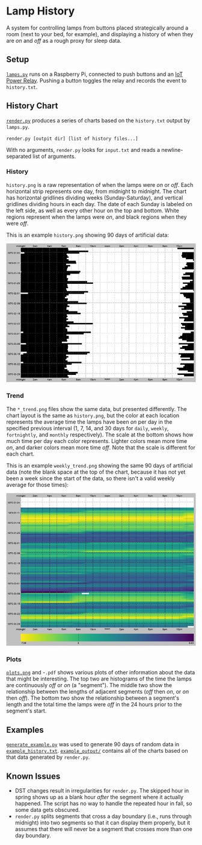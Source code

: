 # Lamp History

A system for controlling lamps from buttons placed strategically around a room
(next to your bed, for example), and displaying a history of when they are *on*
and *off* as a rough proxy for sleep data.


## Setup

[`lamps.py`](lamps.py) runs on a Raspberry Pi, connected to push buttons and an
[IoT Power Relay](https://dlidirect.com/products/iot-power-relay). Pushing a
button toggles the relay and records the event to `history.txt`.


## History Chart

[`render.py`](render.py) produces a series of charts based on the `history.txt`
output by `lamps.py`.

```
render.py [outpit dir] [list of history files...]
```

With no arguments, `render.py` looks for `input.txt` and reads a
newline-separated list of arguments.

### History

`history.png` is a raw representation of when the lamps were *on* or *off*. Each
horizontal strip represents one day, from midnight to midnight. The chart has
horizontal gridlines dividing weeks (Sunday-Saturday), and vertical gridlines
dividing hours in each day. The date of each Sunday is labeled on the left side,
as well as every other hour on the top and bottom. White regions represent when
the lamps were *on*, and black regions when they were *off*.

This is an example `history.png` showing 90 days of artificial data:

![history](example_output/history.png)

### Trend

The `*_trend.png` files show the same data, but presented differently. The chart
layout is the same as `history.png`, but the color at each location represents
the average time the lamps have been *on* per day in the specified previous
interval (1, 7, 14, and 30 days for `daily`, `weekly`, `fortnightly`, and
`monthly` respectively). The scale at the bottom shows how much time per day
each color represents. Lighter colors mean more time *on*, and darker colors
mean more time *off*. Note that the scale is different for each chart.

This is an example `weekly_trend.png` showing the same 90 days of artificial
data (note the blank space at the top of the chart, because it has not yet been
a week since the start of the data, so there isn't a valid weekly average for
those times):

![weekly trend](example_output/weekly_trend.png)

### Plots

[`plots.png`](example_output/plots.png) and -`.pdf` shows various plots of other
information about the data that might be interesting. The top two are histograms
of the time the lamps are continuously *off* or *on* (a "segment"). The middle
two show the relationship between the lengths of adjacent segments (*off* then
*on*, or *on* then *off*). The bottom two show the relationship between a
segment's length and the total time the lamps were *off* in the 24 hours prior
to the segment's start.


## Examples

[`generate_example.py`](generate_example.py) was used to generate 90 days of
random data in [`example_history.txt`](example_history.txt).
[`example_output/`](example_output) contains all of the charts based on that
data generated by `render.py`.


## Known Issues

* DST changes result in irregularities for `render.py`. The skipped hour in
spring shows up as a blank hour *after* the segment where it actually happened.
The script has no way to handle the repeated hour in fall, so some data gets
obscured.
* `render.py` splits segments that cross a day boundary (i.e., runs through
midnight) into two segments so that it can display them properly, but it assumes
that there will never be a segment that crosses more than one day boundary.
